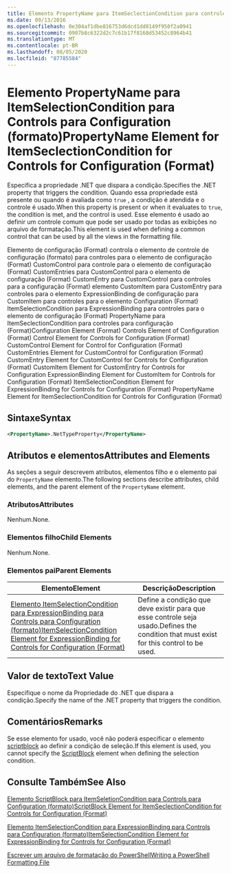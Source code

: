 ```yaml
---
title: Elemento PropertyName para ItemSeclectionCondition para controles para configuração (formato) | Microsoft Docs
ms.date: 09/13/2016
ms.openlocfilehash: 0e304af1dbe816753d6dcd1dd8149f950f2a0941
ms.sourcegitcommit: 0907b8c6322d2c7c61b17f8168d53452c8964b41
ms.translationtype: MT
ms.contentlocale: pt-BR
ms.lasthandoff: 08/05/2020
ms.locfileid: "87785584"
---
```

# <a name="propertyname-element-for-itemseclectioncondition-for-controls-for-configuration-format"></a><span data-ttu-id="1d2b1-102">Elemento PropertyName para ItemSelectionCondition para Controls para Configuration (formato)</span><span class="sxs-lookup"><span data-stu-id="1d2b1-102">PropertyName Element for ItemSeclectionCondition for Controls for Configuration (Format)</span></span>

<span data-ttu-id="1d2b1-103">Especifica a propriedade .NET que dispara a condição.</span><span class="sxs-lookup"><span data-stu-id="1d2b1-103">Specifies the .NET property that triggers the condition.</span></span> <span data-ttu-id="1d2b1-104">Quando essa propriedade está presente ou quando é avaliada como `true` , a condição é atendida e o controle é usado.</span><span class="sxs-lookup"><span data-stu-id="1d2b1-104">When this property is present or when it evaluates to `true`, the condition is met, and the control is used.</span></span> <span data-ttu-id="1d2b1-105">Esse elemento é usado ao definir um controle comum que pode ser usado por todas as exibições no arquivo de formatação.</span><span class="sxs-lookup"><span data-stu-id="1d2b1-105">This element is used when defining a common control that can be used by all the views in the formatting file.</span></span>

<span data-ttu-id="1d2b1-106">Elemento de configuração (Format) controla o elemento de controle de configuração (formato) para controles para o elemento de configuração (Format) CustomControl para controle para o elemento de configuração (Format) CustomEntries para CustomControl para o elemento de configuração (Format) CustomEntry para CustomControl para controles para a configuração (Format) elemento CustomItem para CustomEntry para controles para o elemento ExpressionBinding de configuração para CustomItem para controles para o elemento Configuration (Format) ItemSelectionCondition para ExpressionBinding para controles para o elemento de configuração (Format) PropertyName para ItemSeclectionCondition para controles para configuração (Format)</span><span class="sxs-lookup"><span data-stu-id="1d2b1-106">Configuration Element (Format) Controls Element of Configuration (Format) Control Element for Controls for Configuration (Format) CustomControl Element for Control for Configuration (Format) CustomEntries Element for CustomControl for Configuration (Format) CustomEntry Element for CustomControl for Controls for Configuration (Format) CustomItem Element for CustomEntry for Controls for Configuration ExpressionBinding Element for CustomItem for Controls for Configuration (Format) ItemSelectionCondition Element for ExpressionBinding for Controls for Configuration (Format) PropertyName Element for ItemSeclectionCondition for Controls for Configuration (Format)</span></span>

## <a name="syntax"></a><span data-ttu-id="1d2b1-107">Sintaxe</span><span class="sxs-lookup"><span data-stu-id="1d2b1-107">Syntax</span></span>

```xml
<PropertyName>.NetTypeProperty</PropertyName>
```

## <a name="attributes-and-elements"></a><span data-ttu-id="1d2b1-108">Atributos e elementos</span><span class="sxs-lookup"><span data-stu-id="1d2b1-108">Attributes and Elements</span></span>

<span data-ttu-id="1d2b1-109">As seções a seguir descrevem atributos, elementos filho e o elemento pai do `PropertyName` elemento.</span><span class="sxs-lookup"><span data-stu-id="1d2b1-109">The following sections describe attributes, child elements, and the parent element of the `PropertyName` element.</span></span>

### <a name="attributes"></a><span data-ttu-id="1d2b1-110">Atributos</span><span class="sxs-lookup"><span data-stu-id="1d2b1-110">Attributes</span></span>

<span data-ttu-id="1d2b1-111">Nenhum.</span><span class="sxs-lookup"><span data-stu-id="1d2b1-111">None.</span></span>

### <a name="child-elements"></a><span data-ttu-id="1d2b1-112">Elementos filho</span><span class="sxs-lookup"><span data-stu-id="1d2b1-112">Child Elements</span></span>

<span data-ttu-id="1d2b1-113">Nenhum.</span><span class="sxs-lookup"><span data-stu-id="1d2b1-113">None.</span></span>

### <a name="parent-elements"></a><span data-ttu-id="1d2b1-114">Elementos pai</span><span class="sxs-lookup"><span data-stu-id="1d2b1-114">Parent Elements</span></span>

|<span data-ttu-id="1d2b1-115">Elemento</span><span class="sxs-lookup"><span data-stu-id="1d2b1-115">Element</span></span>|<span data-ttu-id="1d2b1-116">Descrição</span><span class="sxs-lookup"><span data-stu-id="1d2b1-116">Description</span></span>|
|-------------|-----------------|
|[<span data-ttu-id="1d2b1-117">Elemento ItemSelectionCondition para ExpressionBinding para Controls para Configuration (formato)</span><span class="sxs-lookup"><span data-stu-id="1d2b1-117">ItemSelectionCondition Element for ExpressionBinding for Controls for Configuration (Format)</span></span>](./itemselectioncondition-element-for-expressionbinding-for-controls-for-configuration-format.md)|<span data-ttu-id="1d2b1-118">Define a condição que deve existir para que esse controle seja usado.</span><span class="sxs-lookup"><span data-stu-id="1d2b1-118">Defines the condition that must exist for this control to be used.</span></span>|

## <a name="text-value"></a><span data-ttu-id="1d2b1-119">Valor de texto</span><span class="sxs-lookup"><span data-stu-id="1d2b1-119">Text Value</span></span>

<span data-ttu-id="1d2b1-120">Especifique o nome da Propriedade do .NET que dispara a condição.</span><span class="sxs-lookup"><span data-stu-id="1d2b1-120">Specify the name of the .NET property that triggers the condition.</span></span>

## <a name="remarks"></a><span data-ttu-id="1d2b1-121">Comentários</span><span class="sxs-lookup"><span data-stu-id="1d2b1-121">Remarks</span></span>

<span data-ttu-id="1d2b1-122">Se esse elemento for usado, você não poderá especificar o elemento [scriptblock](./scriptblock-element-for-itemseclectioncondition-for-controls-for-configuration-format.md) ao definir a condição de seleção.</span><span class="sxs-lookup"><span data-stu-id="1d2b1-122">If this element is used, you cannot specify the [ScriptBlock](./scriptblock-element-for-itemseclectioncondition-for-controls-for-configuration-format.md) element when defining the selection condition.</span></span>

## <a name="see-also"></a><span data-ttu-id="1d2b1-123">Consulte Também</span><span class="sxs-lookup"><span data-stu-id="1d2b1-123">See Also</span></span>

[<span data-ttu-id="1d2b1-124">Elemento ScriptBlock para ItemSeletionCondition para Controls para Configuration (formato)</span><span class="sxs-lookup"><span data-stu-id="1d2b1-124">ScriptBlock Element for ItemSeclectionCondition for Controls for Configuration (Format)</span></span>](./scriptblock-element-for-itemseclectioncondition-for-controls-for-configuration-format.md)

[<span data-ttu-id="1d2b1-125">Elemento ItemSelectionCondition para ExpressionBinding para Controls para Configuration (formato)</span><span class="sxs-lookup"><span data-stu-id="1d2b1-125">ItemSelectionCondition Element for ExpressionBinding for Controls for Configuration (Format)</span></span>](./itemselectioncondition-element-for-expressionbinding-for-controls-for-configuration-format.md)

[<span data-ttu-id="1d2b1-126">Escrever um arquivo de formatação do PowerShell</span><span class="sxs-lookup"><span data-stu-id="1d2b1-126">Writing a PowerShell Formatting File</span></span>](./writing-a-powershell-formatting-file.md)
